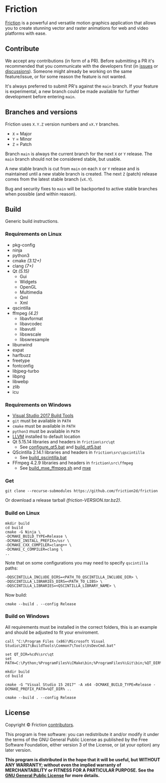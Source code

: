 # Friction

[Friction](https://friction.graphics) is a powerful and versatile motion graphics application that allows you to create stunning vector and raster animations for web and video platforms with ease.

## Contribute

We accept any contributions (in form of a PR). Before submitting a PR it's recommended that you communicate with the developers first (in [issues](https://github.com/friction2d/friction/issues) or [discussions](https://github.com/friction2d/friction/discussions)). Someone might already be working on the same feature/issue, or for some reason the feature is not wanted.

It's always preferred to submit PR's against the `main` branch. If your feature is experimental, a new branch could be made available for further development before entering `main`.

## Branches and versions

Friction uses `X.Y.Z` version numbers and `vX.Y` branches.

* `X` = Major
* `Y` = Minor
* `Z` = Patch

Branch `main` is always the current branch for the next `X` or `Y` release. The `main` branch should not be considered stable, but usable.

A new stable branch is cut from `main` on each `X` or `Y` release and is maintained until a new stable branch is created. The next `Z` (patch) release comes from the latest stable branch (`vX.Y`).

Bug and security fixes to `main` will be backported to active stable branches when possible (and within reason).

## Build

Generic build instructions.

### Requirements on Linux

* pkg-config
* ninja
* python3
* cmake *(3.12+)*
* clang *(7+)*
* Qt *(5.15)*
    * Gui
    * Widgets
    * OpenGL
    * Multimedia
    * Qml
    * Xml
* qscintilla
* ffmpeg *(4.2)*
    * libavformat
    * libavcodec
    * libavutil
    * libswscale
    * libswresample
* libunwind
* expat
* harfbuzz
* freetype
* fontconfig
* libjpeg-turbo
* libpng
* libwebp
* zlib
* icu

### Requirements on Windows

* [Visual Studio 2017 Build Tools](https://aka.ms/vs/15/release/vs_buildtools.exe)
* `git` must be available in `PATH`
* `cmake` must be available in `PATH`
* `python3` must be available in `PATH`
* [LLVM](https://github.com/llvm/llvm-project/releases/download/llvmorg-15.0.7/LLVM-15.0.7-win64.exe) installed to default location
* Qt 5.15.14 libraries and headers in `friction\src\qt`
  * See [configure_qt5.bat](src/scripts/configure_qt5.bat) and [build_qt5.bat](src/scripts/build_qt5.bat)
* QScintilla 2.14.1 libraries and headers in `friction\src\qscintilla`
  * See [build_qscintilla.bat](src/scripts/build_qscintilla.bat)
* FFmpeg 4.2.9 libraries and headers in `friction\src\ffmpeg`
  * See [build_mxe_ffmpeg.sh](src/scripts/build_mxe_ffmpeg.sh) and [mxe](https://github.com/friction2d/mxe)

### Get

```
git clone --recurse-submodules https://github.com/friction2d/friction
```

Or download a release tarball *(friction-VERSION.tar.bz2)*.

### Build on Linux

```
mkdir build
cd build
cmake -G Ninja \
-DCMAKE_BUILD_TYPE=Release \
-DCMAKE_INSTALL_PREFIX=/usr \
-DCMAKE_CXX_COMPILER=clang++ \
-DCMAKE_C_COMPILER=clang \
..
```
Note that on some configurations you may need to specify `qscintilla` paths:
```
-DQSCINTILLA_INCLUDE_DIRS=<PATH_TO_QSCINTILLA_INCLUDE_DIR> \
-DQSCINTILLA_LIBRARIES_DIRS=<PATH_TO_LIBS> \
-DQSCINTILLA_LIBRARIES=<QSCINTILLA_LIBRARY_NAME> \
```

Now build:

```
cmake --build . --config Release
```

### Build on Windows

All requirements must be installed in the correct folders, this is an example and should be adjusted to fit your enviroment.

```
call "C:\Program Files (x86)\Microsoft Visual Studio\2017\BuildTools\Common7\Tools\VsDevCmd.bat"

set QT_DIR=%cd%\src\qt
set PATH=C:\Python;%ProgramFiles%\CMake\bin;%ProgramFiles%\Git\bin;%QT_DIR%\bin;%PATH%

mkdir build
cd build

cmake -G "Visual Studio 15 2017" -A x64 -DCMAKE_BUILD_TYPE=Release -DCMAKE_PREFIX_PATH=%QT_DIR% ..

cmake --build . --config Release
```

## License

Copyright &copy; Friction [contributors](https://github.com/friction2d/friction/graphs/contributors).

This program is free software: you can redistribute it and/or modify it under the terms of the GNU General Public License as published by the Free Software Foundation, either version 3 of the License, or (at your option) any later version.

**This program is distributed in the hope that it will be useful, but WITHOUT ANY WARRANTY; without even the implied warranty of MERCHANTABILITY or FITNESS FOR A PARTICULAR PURPOSE.  See the [GNU General Public License](LICENSE.md) for more details.**
